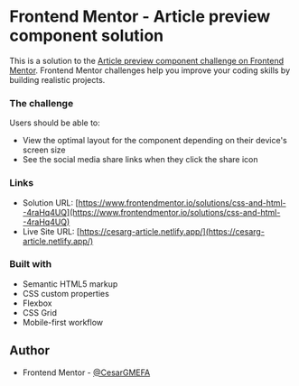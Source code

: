 # Frontend Mentor - Article preview component solution

This is a solution to the [Article preview component challenge on Frontend Mentor](https://www.frontendmentor.io/challenges/article-preview-component-dYBN_pYFT). Frontend Mentor challenges help you improve your coding skills by building realistic projects. 


### The challenge

Users should be able to:

- View the optimal layout for the component depending on their device's screen size
- See the social media share links when they click the share icon


### Links

- Solution URL: [https://www.frontendmentor.io/solutions/css-and-html--4raHq4UQ](https://www.frontendmentor.io/solutions/css-and-html--4raHq4UQ)
- Live Site URL: [https://cesarg-article.netlify.app/](https://cesarg-article.netlify.app/)


### Built with

- Semantic HTML5 markup
- CSS custom properties
- Flexbox
- CSS Grid
- Mobile-first workflow


## Author

- Frontend Mentor - [@CesarGMEFA](https://www.frontendmentor.io/profile/CesarGMEFA)

